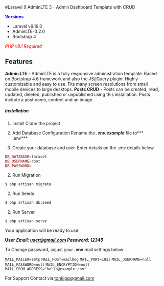 #Laravel 9 AdminLTE 3 - Admin Dashboard Template with CRUD

<span style="color:blue;">**Versions**</span>
- Laravel v9.19.0 
- AdminLTE-3.2.0
- Bootstrap 4

<span style="color:red;">*PHP v8.1 Required*</span>

## Features
**Admin LTE** - AdminLTE is a fully responsive administration template. Based on Bootstrap 4.6 framework and also the JS/jQuery plugin. Highly customizable and easy to use. Fits many screen resolutions from small mobile devices to large desktops.
**Posts CRUD** - Posts can be created, read, updated, deleted, published or unpublished using this installation. Posts include a post name, content and an image.

##### Installation
1. Install 
Clone the project

2. Add Database Configuration
Rename the ***.env.example*** file to*** .env***
2. Create your database and user. Enter details on the .env details below
```php
DB_DATABASE=laravel
DB_USERNAME=root
DB_PASSWORD=
```
2. Run Migration
````sh
$ php artisan migrate
````

2. Run Seeds
````sh
$ php artisan db:seed
````
2. Run Server
````sh
$ php artisan serve
````

Your application will be ready to use

**User**
***Email: user@gmail.com
Password: 12345***

To Change password, adjust your **.env** mail settings below

`MAIL_MAILER=smtp`
`MAIL_HOST=mailhog`
`MAIL_PORT=1025`
`MAIL_USERNAME=null`
`MAIL_PASSWORD=null`
`MAIL_ENCRYPTION=null`
`MAIL_FROM_ADDRESS="hello@example.com"`

For Support Contact via tonkigs@gmail.com